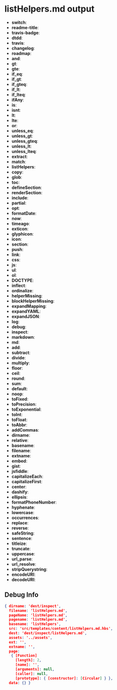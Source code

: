 # listHelpers.md output

* **switch**: 
* **readme-title**: 
* **travis-badge**: 
* **dtdd**: 
* **travis**: 
* **changelog**: 
* **roadmap**: 
* **and**: 
* **gt**: 
* **gte**: 
* **if_eq**: 
* **if_gt**: 
* **if_gteq**: 
* **if_lt**: 
* **if_lteq**: 
* **ifAny**: 
* **is**: 
* **isnt**: 
* **lt**: 
* **lte**: 
* **or**: 
* **unless_eq**: 
* **unless_gt**: 
* **unless_gteq**: 
* **unless_lt**: 
* **unless_lteq**: 
* **extract**: 
* **match**: 
* **listHelpers**: 
* **copy**: 
* **glob**: 
* **toc**: 
* **defineSection**: 
* **renderSection**: 
* **include**: 
* **partial**: 
* **opt**: 
* **formatDate**: 
* **now**: 
* **timeago**: 
* **exticon**: 
* **glyphicon**: 
* **icon**: 
* **section**: 
* **push**: 
* **link**: 
* **css**: 
* **js**: 
* **ul**: 
* **ol**: 
* **DOCTYPE**: 
* **inflect**: 
* **ordinalize**: 
* **helperMissing**: 
* **blockHelperMissing**: 
* **expandMapping**: 
* **expandYAML**: 
* **expandJSON**: 
* **log**: 
* **debug**: 
* **inspect**: 
* **markdown**: 
* **md**: 
* **add**: 
* **subtract**: 
* **divide**: 
* **multiply**: 
* **floor**: 
* **ceil**: 
* **round**: 
* **sum**: 
* **default**: 
* **noop**: 
* **toFixed**: 
* **toPrecision**: 
* **toExponential**: 
* **toInt**: 
* **toFloat**: 
* **toAbbr**: 
* **addCommas**: 
* **dirname**: 
* **relative**: 
* **basename**: 
* **filename**: 
* **extname**: 
* **embed**: 
* **gist**: 
* **jsfiddle**: 
* **capitalizeEach**: 
* **capitalizeFirst**: 
* **center**: 
* **dashify**: 
* **ellipsis**: 
* **formatPhoneNumber**: 
* **hyphenate**: 
* **lowercase**: 
* **occurrences**: 
* **replace**: 
* **reverse**: 
* **safeString**: 
* **sentence**: 
* **titleize**: 
* **truncate**: 
* **uppercase**: 
* **url_parse**: 
* **url_resolve**: 
* **stripQuerystring**: 
* **encodeURI**: 
* **decodeURI**: 



## Debug Info

``` json
{ dirname: 'dest/inspect',
  filename: 'listHelpers.md',
  pageName: 'listHelpers.md',
  pagename: 'listHelpers.md',
  basename: 'listHelpers',
  src: 'src/templates/content/listHelpers.md.hbs',
  dest: 'dest/inspect/listHelpers.md',
  assets: '../assets',
  ext: '',
  extname: '',
  page: 
   { [Function]
     [length]: 2,
     [name]: '',
     [arguments]: null,
     [caller]: null,
     [prototype]: { [constructor]: [Circular] } },
  data: {} }
```

